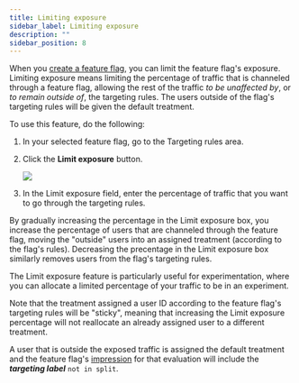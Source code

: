 ```yaml
---
title: Limiting exposure
sidebar_label: Limiting exposure
description: ""
sidebar_position: 8
---
```


<p>
  <button hidden style={{borderRadius:'8px', border:'1px', fontFamily:'Courier New', fontWeight:'800', textAlign:'left'}}> help.split.io link: https://help.split.io/hc/en-us/articles/360020525572-Limiting-exposure <br /> ✘ images still hosted on help.split.io </button>
</p>

When you [create a feature flag](https://help.split.io/hc/en-us/articles/9058495582349-Create-a-feature-flag), you can limit the feature flag's exposure. Limiting exposure means limiting the percentage of traffic that is channeled through a feature flag, allowing the rest of the traffic _to be unaffected by_, or _to remain outside of_, the targeting rules. The users outside of the flag's targeting rules will be given the default treatment.

To use this feature, do the following:

1. In your selected feature flag, go to the Targeting rules area.
2. Click the **Limit exposure** button.

    <img src="https://help.split.io/hc/article_attachments/30744513235597" />

3. In the Limit exposure field, enter the percentage of traffic that you want to go through the targeting rules. 

By gradually increasing the percentage in the Limit exposure box, you increase the percentage of users that are channeled through the feature flag, moving the "outside" users into an assigned treatment (according to the flag's rules). Decreasing the precentage in the Limit exposure box similarly removes users from the flag's targeting rules.

The Limit exposure feature is particularly useful for experimentation, where you can allocate a limited percentage of your traffic to be in an experiment.

Note that the treatment assigned a user ID according to the feature flag's targeting rules will be "sticky", meaning that increasing the Limit exposure percentage will not reallocate an already assigned user to a different treatment.

A user that is outside the exposed traffic is assigned the default treatment and the feature flag's [impression](https://help.split.io/hc/en-us/articles/360020585192-Impressions) for that evaluation will include the _**targeting label**_ `not in split`.